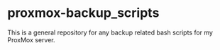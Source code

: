# proxmox-backup_scripts
This is a general repository for any backup related bash scripts for my ProxMox server.
